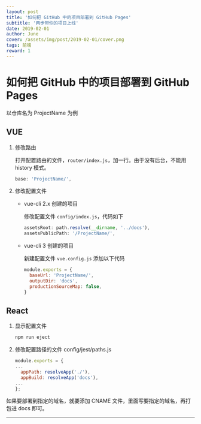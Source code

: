 ```yaml
---
layout: post
title: '如何把 GitHub 中的项目部署到 GitHub Pages'
subtitle: '两步带你的项目上线'
date: 2019-02-01
author: June
cover: /assets/img/post/2019-02-01/cover.png
tags: 前端
reward: 1
---
```


# 如何把 GitHub 中的项目部署到 GitHub Pages

以仓库名为 ProjectName 为例

## VUE

1. 修改路由

	打开配置路由的文件，`router/index.js`，加一行。由于没有后台，不能用 history 模式。

	```js
	base: 'ProjectName/',
	```

2. 修改配置文件

	* vue-cli 2.x 创建的项目 

		修改配置文件 `config/index.js`，代码如下

		```js
		assetsRoot: path.resolve(__dirname, '../docs'),
		assetsPublicPath: '/ProjectName/',
		```

	* vue-cli 3 创建的项目 

		新建配置文件 `vue.config.js` 添加以下代码

		```js
		module.exports = {
		  baseUrl: 'ProjectName/',
		  outputDir: 'docs',
		  productionSourceMap: false,
		}
		```

## React

1. 显示配置文件

	```bash
	npm run eject
	```

2. 修改配置路径的文件 config/jest/paths.js

	```js
	module.exports = {
	...
	  appPath: resolveApp('./'),
	  appBuild: resolveApp('docs'),
	...
	};
	```


如果要部署到指定的域名，就要添加 CNAME 文件，里面写要指定的域名，再打包进 docs 即可。


---




